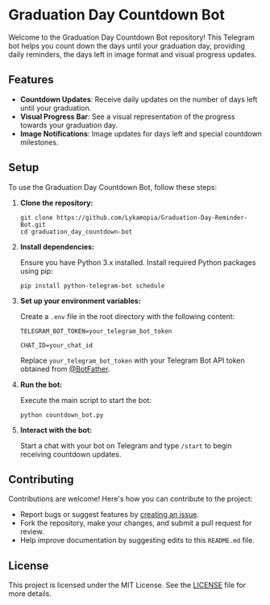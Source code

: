 # Graduation Day Countdown Bot

Welcome to the Graduation Day Countdown Bot repository! This Telegram bot helps you count down the days until your graduation day, providing daily reminders, the days left in image format and visual progress updates.

## Features

- **Countdown Updates**: Receive daily updates on the number of days left until your graduation.
- **Visual Progress Bar**: See a visual representation of the progress towards your graduation day.
- **Image Notifications**: Image updates for days left and special countdown milestones.

## Setup

To use the Graduation Day Countdown Bot, follow these steps:

1. **Clone the repository:**

   ```
   git clone https://github.com/Lykamopia/Graduation-Day-Reminder-Bot.git
   cd graduation_day_countdown-bot
   ```

2. **Install dependencies:**

   Ensure you have Python 3.x installed. Install required Python packages using pip:

   ```
   pip install python-telegram-bot schedule
   ```

3. **Set up your environment variables:**

   Create a `.env` file in the root directory with the following content:

   ```
   TELEGRAM_BOT_TOKEN=your_telegram_bot_token
   ```

   ```
   CHAT_ID=your_chat_id
   ```

   Replace `your_telegram_bot_token` with your Telegram Bot API token obtained from [@BotFather](https://t.me/BotFather).

4. **Run the bot:**

   Execute the main script to start the bot:

   ```
   python countdown_bot.py
   ```

5. **Interact with the bot:**

   Start a chat with your bot on Telegram and type `/start` to begin receiving countdown updates.

## Contributing

Contributions are welcome! Here's how you can contribute to the project:

- Report bugs or suggest features by [creating an issue](https://github.com/Lykamopia/Graduation-Day-Reminder-Bot.git/issues).
- Fork the repository, make your changes, and submit a pull request for review.
- Help improve documentation by suggesting edits to this `README.md` file.

## License

This project is licensed under the MIT License. See the [LICENSE](LICENSE) file for more details.
